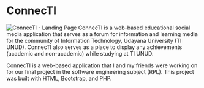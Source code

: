 # ConnecTI
![ConnecTI - Landing Page](https://user-images.githubusercontent.com/62165059/154849274-2baeac89-b716-490e-a109-9f0c285d3c11.jpg)
ConnecTI is a web-based educational social media application that serves as a forum for information and learning media for the community of Information Technology, Udayana University (TI UNUD). ConnecTI also serves as a place to display any achievements (academic and non-academic) while studying at TI UNUD. 

ConnecTI is a web-based application that I and my friends were working on for our final project in the software engineering subject (RPL). This project was built with HTML, Bootstrap, and PHP.
